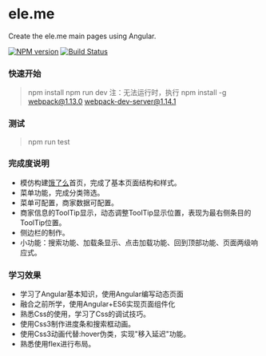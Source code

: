 # ele.me
Create the ele.me main pages using Angular.

[![NPM version](https://img.shields.io/npm/v/brick.js.svg?style=flat)](https://github.com/heriky/ele.me)
[![Build Status](https://img.shields.io/travis/heriky/ele.me.svg)](https://github.com/heriky/ele.me)

### 快速开始
> npm install 
> npm run dev
> 注：无法运行时，执行
> npm install -g webpack@1.13.0 webpack-dev-server@1.14.1

### 测试
> npm run test

### 完成度说明

+ 模仿构建[饿了么](http://www.ele.me)首页，完成了基本页面结构和样式。
+ 菜单功能，完成分类筛选。
+ 菜单可配置，商家数据可配置。
+ 商家信息的ToolTip显示，动态调整ToolTip显示位置，表现为最右侧条目的ToolTip位置。
+ 侧边栏的制作。
+ 小功能：搜索功能、加载条显示、点击加载功能、回到顶部功能、页面两级响应式。

### 学习效果

+ 学习了Angular基本知识，使用Angular编写动态页面
+ 融合之前所学，使用Angular+ES6实现页面组件化
+ 熟悉Css的使用，学习了Css的调试技巧。
+ 使用Css3制作进度条和搜索框动画。
+ 使用Css3动画代替:hover伪类，实现"移入延迟"功能。
+ 熟悉使用flex进行布局。

